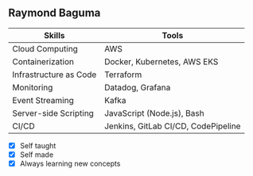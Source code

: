 ## Raymond Baguma

| Skills               | Tools                                             |
| -------------------- | ------------------------------------------------- |
| Cloud Computing      | AWS                                               |
| Containerization     | Docker, Kubernetes, AWS EKS                       |
| Infrastructure as Code | Terraform                                       |
| Monitoring           | Datadog, Grafana                                  |
| Event Streaming      | Kafka                                             |
| Server-side Scripting | JavaScript (Node.js), Bash                       |
| CI/CD                | Jenkins, GitLab CI/CD, CodePipeline               |



 - [x]  Self taught
 - [x]  Self made
 - [x]  Always learning new concepts

